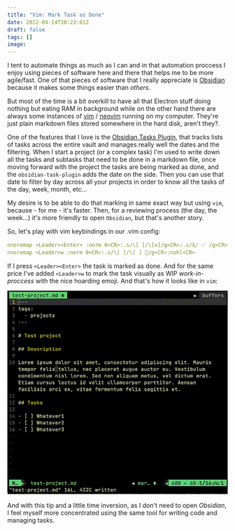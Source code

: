 ```yaml
---
title: "Vim: Mark Task as Done"
date: 2022-04-14T10:23:01Z
draft: false
tags: []
image: 
---
```


I tent to automate things as much as I can and in that automation proccess I enjoy using pieces of software here and there that helps me to be more agile/fast. One of that pieces of software that I really appreciate is [Obsidian](https://obsidian.md) because it makes some things easier than *others*.

But most of the time is a bit overkill to have all that Electron stuff doing nothing but eating RAM in background while on the other hand there are always some instances of [vim](https://www.vim.org) / [neovim](https://neovim.io) running on my computer. They're just plain markdown files stored somewhere in the hard disk, aren't they?.

One of the features that I love is the [Obsidian Tasks Plugin](https://github.com/schemar/obsidian-tasks), that tracks lists of tasks across the entire vault and manages really well the dates and the filtering. When I start a project (or a complex task) I'm used to write down all the tasks and subtasks that need to be done in a markdown file, once moving forward with the project the tasks are being marked as done, and the `obsidian-task-plugin` adds the date on the side. Then you can use that date to filter by day across all your projects in order to know all the tasks of the day, week, month, etc...

My desire is to be able to do that marking in same exact way but using `vim`, because - for me - it's faster. Then, for a reviewing process (the day, the week...) it's more friendly to open `Obsidian`, but that's another story.

So, let's play with vim keybindings in our .vim config:

```yml
nnoremap <Leader><Enter> :norm 0<CR>:.s/\[ ]/\[x]/g<CR>:.s/$/ ✅ /g<CR>:.s/$/\=strftime("%Y-%m-%d")/g<CR>:nohl<CR>
nnoremap <Leader>w :norm 0<CR>:.s/\[ ]/\[ ] 🚧️/g<CR>:nohl<CR>
```

If I press `<Leader><Enter>` the task is marked as done. And for the same price I've added `<Leader>w` to mark the task visually as WIP *work-in-proccess* with the nice hoarding emoji. And that's how it looks like in `vim`:

![Vim Mark task Done](gallery/vim-mark-task-done.gif)

And with this tip and a little time inversion, as I don't need to open *Obsidian*, I feel myself more concentrated using the same tool for writing code and managing tasks.
